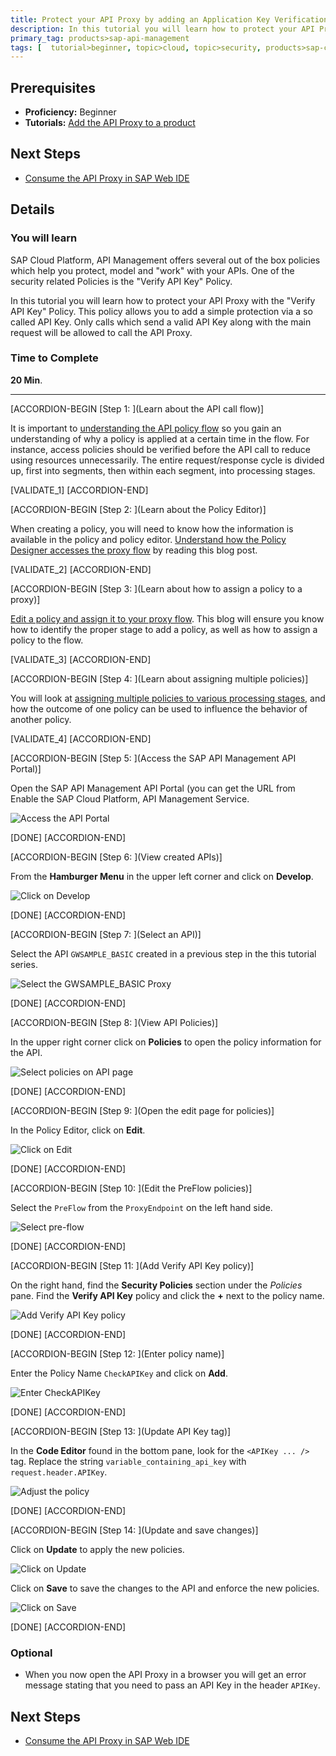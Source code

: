 ```yaml
---
title: Protect your API Proxy by adding an Application Key Verification
description: In this tutorial you will learn how to protect your API Proxy with a first simple policy -  the "Verify API Key" Policy.
primary_tag: products>sap-api-management
tags: [  tutorial>beginner, topic>cloud, topic>security, products>sap-cloud-platform, products>sap-api-management ]
---
```


## Prerequisites  
- **Proficiency:** Beginner
- **Tutorials:** [Add the API Proxy to a product](https://www.sap.com/developer/tutorials/hcp-apim-create-product.html)


## Next Steps
- [Consume the API Proxy in SAP Web IDE](https://www.sap.com/developer/tutorials/hcp-apim-webide-int.html)


## Details
### You will learn  
SAP Cloud Platform, API Management offers several out of the box policies which help you protect, model and "work" with your APIs. One of the security related Policies is the "Verify API Key" Policy.

In this tutorial you will learn how to protect your API Proxy with the "Verify API Key" Policy. This policy allows you to add a simple protection via a so called API Key. Only calls which send a valid API Key along with the main request will be allowed to call the API Proxy.

### Time to Complete
**20 Min**.

---

[ACCORDION-BEGIN [Step 1: ](Learn about the API call flow)]

It is important to [understanding the API policy flow](https://blogs.sap.com/2016/06/22/part-7-understanding-api-policy-flow-routing/) so you gain an understanding of why a policy is applied at a certain time in the flow. For instance, access policies should be verified before the API call to reduce using resources unnecessarily. The entire request/response cycle is divided up, first into segments, then within each segment, into processing stages.


[VALIDATE_1]
[ACCORDION-END]

[ACCORDION-BEGIN [Step 2: ](Learn about the Policy Editor)]

When creating a policy, you will need to know how the information is available in the policy and policy editor. [Understand how the Policy Designer accesses the proxy flow](https://blogs.sap.com/2016/06/23/part-8-understanding-the-api-policy-designer/) by reading this blog post.


[VALIDATE_2]
[ACCORDION-END]

[ACCORDION-BEGIN [Step 3: ](Learn about how to assign a policy to a proxy)]

[Edit a policy and assign it to your proxy flow](https://blogs.sap.com/2016/06/23/part-9-assigning-policies-to-an-api-proxy/). This blog will ensure you know how to identify the proper stage to add a policy, as well as how to assign a policy to the flow.


[VALIDATE_3]
[ACCORDION-END]

[ACCORDION-BEGIN [Step 4: ](Learn about assigning multiple policies)]

You will look at [assigning multiple policies to various processing stages](https://blogs.sap.com/2016/06/24/part-10-assigning-multiple-policies-to-an-api-proxy/), and how the outcome of one policy can be used to influence the behavior of another policy.


[VALIDATE_4]
[ACCORDION-END]


[ACCORDION-BEGIN [Step 5: ](Access the SAP API Management API Portal)]

Open the SAP API Management API Portal (you can get the URL from Enable the SAP Cloud Platform, API Management Service.

![Access the API Portal](01-access_api_portal.png)

[DONE]
[ACCORDION-END]

[ACCORDION-BEGIN [Step 6: ](View created APIs)]

From the **Hamburger Menu** in the upper left corner and click on **Develop**.

![Click on Develop](02-manage.png)

[DONE]
[ACCORDION-END]

[ACCORDION-BEGIN [Step 7: ](Select an API)]

Select the API `GWSAMPLE_BASIC` created in a previous step in the this tutorial series.

![Select the GWSAMPLE_BASIC Proxy](03-GWSAMPLE.png)

[DONE]
[ACCORDION-END]

[ACCORDION-BEGIN [Step 8: ](View API Policies)]

In the upper right corner click on **Policies** to open the policy information for the API.

![Select policies on API page](04-Policies.png)

[DONE]
[ACCORDION-END]

[ACCORDION-BEGIN [Step 9: ](Open the edit page for policies)]

In the Policy Editor, click on **Edit**.

![Click on Edit](05-Designer-Edit.png)

[DONE]
[ACCORDION-END]

[ACCORDION-BEGIN [Step 10: ](Edit the PreFlow policies)]

Select the `PreFlow` from the `ProxyEndpoint` on the left hand side.

![Select pre-flow](06-Preflow.png)

[DONE]
[ACCORDION-END]

[ACCORDION-BEGIN [Step 11: ](Add Verify API Key policy)]

On the right hand, find the **Security Policies** section under the _Policies_ pane. Find the **Verify API Key** policy and click the **+** next to the policy name.

![Add Verify API Key policy](07-VerifyAPI.png)

[DONE]
[ACCORDION-END]

[ACCORDION-BEGIN [Step 12: ](Enter policy name)]

Enter the Policy Name `CheckAPIKey` and click on **Add**.

![Enter CheckAPIKey](08-AddPolicy.png)

[DONE]
[ACCORDION-END]

[ACCORDION-BEGIN [Step 13: ](Update API Key tag)]

In the **Code Editor** found in the bottom pane, look for the `<APIKey ... />` tag. Replace the string `variable_containing_api_key` with `request.header.APIKey`.

![Adjust the policy](09-RequestHeader.png)

[DONE]
[ACCORDION-END]

[ACCORDION-BEGIN [Step 14: ](Update and save changes)]

Click on **Update** to apply the new policies.

![Click on Update](10-Update.png)

Click on **Save** to save the changes to the API and enforce the new policies.

![Click on Save](11-Save.png)

[DONE]
[ACCORDION-END]



### Optional
- When you now open the API Proxy in a browser you will get an error message stating that you need to pass an API Key in the header `APIKey`.

## Next Steps
- [Consume the API Proxy in SAP Web IDE](https://www.sap.com/developer/tutorials/hcp-apim-webide-int.html)
